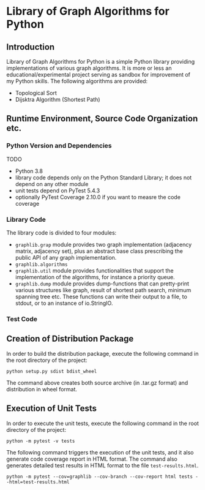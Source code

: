 # Library of Graph Algorithms for Python

## Introduction
Library of Graph Algorithms for Python is a simple Python library providing implementations of various graph algorithms. It is more or less an educational/experimental project serving as sandbox for improvement of my Python skills. The following algorithms are provided:
- Topological Sort
- Dijsktra Algorithm (Shortest Path)


## Runtime Environment, Source Code Organization etc.

### Python Version and Dependencies
TODO
- Python 3.8
- library code depends only on the Python Standard Library; it does not depend on any other module
- unit tests depend on PyTest 5.4.3
- optionally PyTest Coverage 2.10.0 if you want to measre the code coverage

### Library Code
The library code is divided to four modules:
- `graphlib.grap` module provides two graph implementation (adjacency matrix, adjacency set), plus
an abstract base class prescribing the public API of any graph implementation.
- `graphlib.algorithms`
- `graphlib.util` module provides functionalities that support the implementation of the algorithms, for instance a priority queue.
- `graphlib.dump` module provides dump-functions that can pretty-print various structures like graph, result of shortest path search, minimum spanning tree etc. These functions can write their output to a file, to stdout, or to an instance of io.StringIO.


### Test Code


## Creation of Distribution Package
In order to build the distribution package, execute the following command in the root directory of the project:
```
python setup.py sdist bdist_wheel
```

The command above creates both source archive (in .tar.gz format) and distribution in wheel format.


## Execution of Unit Tests
In order to execute the unit tests, execute the following command in the root directory of the project:
```
python -m pytest -v tests
```

The following command triggers the execution of the unit tests, and it also generate code coverage report in HTML format. The command also generates detailed test results in HTML format to the file `test-results.html`.
```
python -m pytest --cov=graphlib --cov-branch --cov-report html tests --html=test-results.html
```
